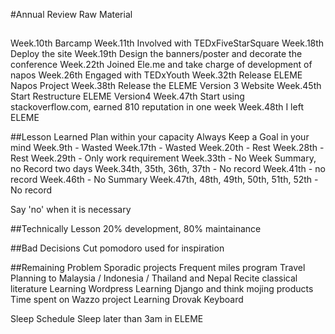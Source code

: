 #Annual Review Raw Material

##
Week.10th Barcamp
Week.11th Involved with TEDxFiveStarSquare
Week.18th Deploy the site
Week.19th Design the banners/poster and decorate the conference
Week.22th Joined Ele.me and take charge of development of napos
Week.26th Engaged with TEDxYouth
Week.32th Release ELEME Napos Project
Week.38th Release the ELEME Version 3 Website
Week.45th Start Restructure ELEME Version4
Week.47th Start using stackoverflow.com, earned 810 reputation in one week
Week.48th I left ELEME


##Lesson Learned
Plan within your capacity
Always Keep a Goal in your mind
  Week.9th - Wasted
  Week.17th - Wasted
  Week.20th - Rest
  Week.28th - Rest
  Week.29th - Only work requirement
  Week.33th - No Week Summary, no Record two days
  Week.34th, 35th, 36th, 37th - No record
  Week.41th - no record
  Week.46th - No Summary
  Week.47th, 48th, 49th, 50th, 51th, 52th - No record

Say 'no' when it is necessary

##Technically Lesson
20% development, 80% maintainance

##Bad Decisions
Cut pomodoro used for inspiration


##Remaining Problem
Sporadic projects
  Frequent miles program
  Travel Planning to Malaysia / Indonesia / Thailand and Nepal
  Recite classical literature
  Learning Wordpress
  Learning Django and think mojing products
  Time spent on Wazzo project
  Learning Drovak Keyboard

Sleep Schedule
 Sleep later than 3am in ELEME
